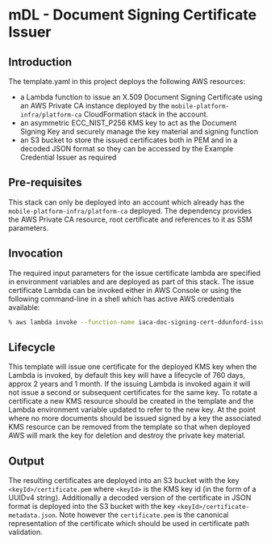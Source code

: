# mDL - Document Signing Certificate Issuer

## Introduction

The template.yaml in this project deploys the following AWS resources:

- a Lambda function to issue an X.509 Document Signing Certificate using an AWS Private CA instance deployed by the `mobile-platform-infra/platform-ca` CloudFormation stack in the account.
- an asymmetric ECC_NIST_P256 KMS key to act as the Document Signing Key and securely manage the key material and signing function
- an S3 bucket to store the issued certificates both in PEM and in a decoded JSON format so they can be accessed by the Example Credential Issuer as required

## Pre-requisites

This stack can only be deployed into an account which already has the `mobile-platform-infra/platform-ca` deployed.
The dependency provides the AWS Private CA resource, root certificate and references to it as SSM parameters.

## Invocation

The required input parameters for the issue certificate lambda are specified in environment variables and are deployed as part of this stack.
The issue certificate Lambda can be invoked either in AWS Console or using the following command-line in a shell which has active AWS credentials available:

```bash
% aws lambda invoke --function-name iaca-doc-signing-cert-ddunford-issue-doc-signing-certificate output.txt 
```

## Lifecycle

This template will issue one certificate for the deployed KMS key when the Lambda is invoked, by default this key will have a lifecycle of 760 days, approx 2 years and 1 month.
If the issuing Lambda is invoked again it will not issue a second or subsequent certificates for the same key.
To rotate a certificate a new KMS resource should be created in the template and the Lambda environment variable updated to refer to the new key.
At the point where no more documents should be issued signed by a key the associated KMS resource can be removed from the template so that when deployed AWS will mark the key for deletion and destroy the private key material.

## Output

The resulting certificates are deployed into an S3 bucket with the key `<keyId>/certificate.pem` where `<keyId>` is the KMS key id (in the form of a UUIDv4 string).
Additionally a decoded version of the certificate in JSON format is deployed into the S3 bucket with the key `<keyId>/certificate-metadata.json`.
Note however the `certificate.pem` is the canonical representation of the certificate which should be used in certificate path validation.
